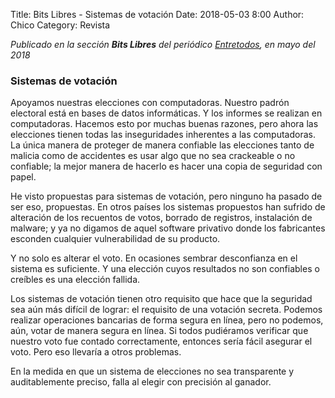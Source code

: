 Title: Bits Libres - Sistemas de votación
Date: 2018-05-03 8:00
Author: Chico
Category: Revista

_Publicado en la sección **Bits Libres** del periódico [Entretodos](http://periodicoentretodos.mx/version-impresa), en mayo del 2018_

<!-- break -->

### Sistemas de votación

Apoyamos nuestras elecciones con computadoras. Nuestro padrón electoral está en bases de datos informáticas. Y los informes se realizan en computadoras. Hacemos esto por muchas buenas razones, pero ahora las elecciones tienen todas las inseguridades inherentes a las computadoras. La única manera de proteger de manera confiable las elecciones tanto de malicia como de accidentes es usar algo que no sea crackeable o no confiable; la mejor manera de hacerlo es hacer una copia de seguridad con papel.

He visto propuestas para sistemas de votación, pero ninguno ha pasado de ser eso, propuestas. En otros países los sistemas propuestos han sufrido de alteración de los recuentos de votos, borrado de registros, instalación de malware; y ya no digamos de aquel software privativo donde los fabricantes esconden cualquier vulnerabilidad de su producto.

Y no solo es alterar el voto. En ocasiones sembrar desconfianza en el sistema es suficiente. Y una elección cuyos resultados no son confiables o creíbles es una elección fallida.

Los sistemas de votación tienen otro requisito que hace que la seguridad sea aún más difícil de lograr: el requisito de una votación secreta. Podemos realizar operaciones bancarias de forma segura en línea, pero no podemos, aún, votar de manera segura en línea. Si todos pudiéramos verificar que nuestro voto fue contado correctamente, entonces sería fácil asegurar el voto. Pero eso llevaría a otros problemas.

En la medida en que un sistema de elecciones no sea transparente y auditablemente preciso, falla al elegir con precisión al ganador.
